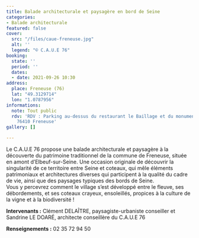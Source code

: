 ```yaml
---
title: Balade architecturale et paysagère en bord de Seine
categories:
- Balade architecturale
featured: false
cover:
  src: "/files/caue-freneuse.jpg"
  alt: ''
  legend: "© C.A.U.E 76"
booking:
  state: ''
  period: ''
  dates:
  - date: 2021-09-26 10:30
address:
  place: Freneuse (76)
  lat: "49.3129714"
  lon: "1.0787956"
informations:
  note: Tout public
  rdv: 'RDV : Parking au-dessus du restaurant le Baillage et du monument aux morts,
    76410 Freneuse'
gallery: []

---
```

Le C.A.U.E 76 propose une balade architecturale et paysagère à la découverte du patrimoine traditionnel de la commune de Freneuse, située en amont d’Elbeuf-sur-Seine. Une occasion originale de découvrir la singularité de ce territoire entre Seine et coteaux, qui mêle éléments patrimoniaux et architectures diverses qui participent à la qualité du cadre de vie, ainsi que des paysages typiques des bords de Seine.   
 Vous y percevrez comment le village s’est développé entre le fleuve, ses débordements, et ses coteaux crayeux, ensoleillés, propices à la culture de la vigne et à la biodiversité !

**Intervenants :** Clément DELAÎTRE, paysagiste-urbaniste conseiller et Sandrine LE DOARÉ, architecte conseillère du C.A.U.E 76

**Renseignements :** 02 35 72 94 50